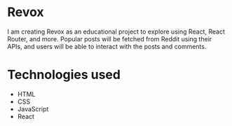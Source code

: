 # Revox

I am creating Revox as an educational project to explore using React, React Router, and more.
Popular posts will be fetched from Reddit using their APIs, and users will be able to interact with the posts and comments.

# Technologies used

* HTML
* CSS
* JavaScript
* React
